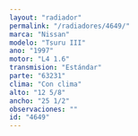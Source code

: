```yaml
---
layout: "radiador"
permalink: "/radiadores/4649/"
marca: "Nissan"
modelo: "Tsuru III"
ano: "1997"
motor: "L4 1.6"
transmision: "Estándar"
parte: "63231"
clima: "Con clima"
alto: "12 5/8"
ancho: "25 1/2"
observaciones: ""
id: "4649"
---
```


